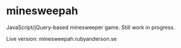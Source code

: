 # minesweepah
JavaScript/jQuery-based minesweeper game. Still work in progress.

Live version: minesweepah.rubyanderson.se
